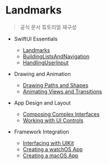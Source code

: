 # Landmarks

> 공식 문서 튜토리얼 재구성

- SwiftUI Essentials
  - [Landmarks](https://developer.apple.com/tutorials/swiftui/creating-and-combining-views)
  - [BuildingListsAndNavigation](https://developer.apple.com/tutorials/swiftui/building-lists-and-navigation)
  - [HandlingUserInput](https://developer.apple.com/tutorials/swiftui/handling-user-input)
  
- Drawing and Animation
  
  - [Drawing Paths and Shapes](https://developer.apple.com/tutorials/swiftui/drawing-paths-and-shapes)
  - [Animating Views and Transitions](https://developer.apple.com/tutorials/swiftui/animating-views-and-transitions)
  
- App Design and Layout
  - [Composing Complex Interfaces](https://developer.apple.com/tutorials/swiftui/composing-complex-interfaces)
  - [Working with UI Controls](https://developer.apple.com/tutorials/swiftui/working-with-ui-controls)
  
- Framework Integration
  - [Interfacing with UIKit](https://developer.apple.com/tutorials/swiftui/interfacing-with-uikit)
  - [Creating a watchOS App](https://developer.apple.com/tutorials/swiftui/creating-a-watchos-app)
  - [Creating a macOS App](https://developer.apple.com/tutorials/swiftui/creating-a-macos-app)
  

